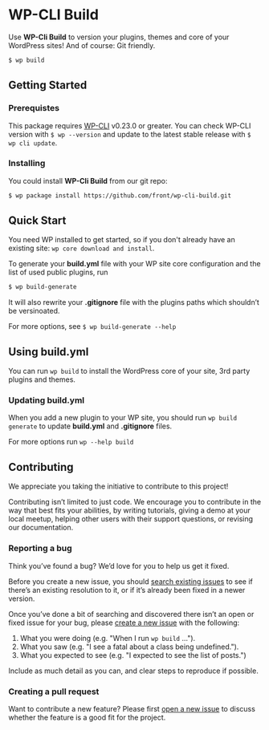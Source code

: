 WP-CLI Build
==================

Use **WP-Cli Build** to version your plugins, themes and core of your WordPress sites! And of course: Git friendly.
```sh
$ wp build
```

## Getting Started
### Prerequistes
This package requires [WP-CLI](https://make.wordpress.org/cli/handbook/installing/) v0.23.0 or greater. You can check WP-CLI version with `$ wp --version` and update to the latest stable release with `$ wp cli update`. 

### Installing
You could install **WP-Cli Build** from our git repo:
```sh
$ wp package install https://github.com/front/wp-cli-build.git
```

## Quick Start
You need WP installed to get started, so if you don't already have an existing site: `wp core download and install`.

To generate your **build.yml** file with your WP site core configuration and the list of used public plugins, run
```sh
$ wp build-generate
```
It will also rewrite your **.gitignore** file with the plugins paths which shouldn’t be versinoated. 

For more options, see `$ wp build-generate --help`

## Using build.yml
You can run `wp build` to install the WordPress core of your site, 3rd party plugins and themes.

### Updating build.yml
When you add a new plugin to your WP site, you should run `wp build generate` to update **build.yml** and **.gitignore** files.

For more options run `wp --help build`

## Contributing

We appreciate you taking the initiative to contribute to this project!

Contributing isn’t limited to just code. We encourage you to contribute in the way that best fits your abilities, by writing tutorials, giving a demo at your local meetup, helping other users with their support questions, or revising our documentation.

### Reporting a bug

Think you’ve found a bug? We’d love for you to help us get it fixed.

Before you create a new issue, you should [search existing issues](https://github.com/front/wp-cli-build/issues?q=label%3Abug%20) to see if there’s an existing resolution to it, or if it’s already been fixed in a newer version.

Once you’ve done a bit of searching and discovered there isn’t an open or fixed issue for your bug, please [create a new issue](https://github.com/front/wp-cli-build/issues/new) with the following:

1. What you were doing (e.g. "When I run `wp build` ...").
2. What you saw (e.g. "I see a fatal about a class being undefined.").
3. What you expected to see (e.g. "I expected to see the list of posts.")

Include as much detail as you can, and clear steps to reproduce if possible.

### Creating a pull request

Want to contribute a new feature? Please first [open a new issue](https://github.com/front/wp-cli-build/issues/new) to discuss whether the feature is a good fit for the project.
